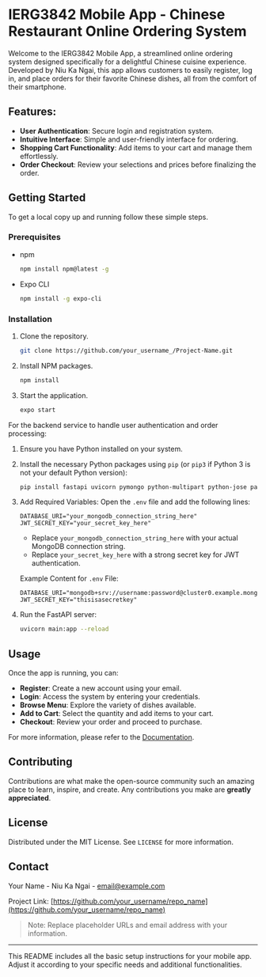 # IERG3842 Mobile App - Chinese Restaurant Online Ordering System

Welcome to the IERG3842 Mobile App, a streamlined online ordering system designed specifically for a delightful Chinese cuisine experience. Developed by Niu Ka Ngai, this app allows customers to easily register, log in, and place orders for their favorite Chinese dishes, all from the comfort of their smartphone.

## Features:

- **User Authentication**: Secure login and registration system.
- **Intuitive Interface**: Simple and user-friendly interface for ordering.
- **Shopping Cart Functionality**: Add items to your cart and manage them effortlessly.
- **Order Checkout**: Review your selections and prices before finalizing the order.

## Getting Started

To get a local copy up and running follow these simple steps.

### Prerequisites

- npm
  ```sh
  npm install npm@latest -g
  ```
- Expo CLI
  ```sh
  npm install -g expo-cli
  ```

### Installation

1. Clone the repository.
   ```sh
   git clone https://github.com/your_username_/Project-Name.git
   ```
2. Install NPM packages.
   ```sh
   npm install
   ```
3. Start the application.
   ```sh
   expo start
   ```

For the backend service to handle user authentication and order processing:

1. Ensure you have Python installed on your system.
2. Install the necessary Python packages using `pip` (or `pip3` if Python 3 is not your default Python version):
   ```sh
   pip install fastapi uvicorn pymongo python-multipart python-jose passlib python-dotenv
   ```
3. Add Required Variables:
   Open the `.env` file and add the following lines:

   ```plaintext
   DATABASE_URI="your_mongodb_connection_string_here"
   JWT_SECRET_KEY="your_secret_key_here"
   ```

   - Replace `your_mongodb_connection_string_here` with your actual MongoDB connection string.
   - Replace `your_secret_key_here` with a strong secret key for JWT authentication.
   
   Example Content for `.env` File:

   ```plaintext
   DATABASE_URI="mongodb+srv://username:password@cluster0.example.mongodb.net/"
   JWT_SECRET_KEY="thisisasecretkey"
   ```
4. Run the FastAPI server:
   ```sh
   uvicorn main:app --reload
   ```

## Usage

Once the app is running, you can:

- **Register**: Create a new account using your email.
- **Login**: Access the system by entering your credentials.
- **Browse Menu**: Explore the variety of dishes available.
- **Add to Cart**: Select the quantity and add items to your cart.
- **Checkout**: Review your order and proceed to purchase.

For more information, please refer to the [Documentation](https://example.com).

## Contributing

Contributions are what make the open-source community such an amazing place to learn, inspire, and create. Any contributions you make are **greatly appreciated**.

## License

Distributed under the MIT License. See `LICENSE` for more information.

## Contact

Your Name - Niu Ka Ngai - email@example.com

Project Link: [https://github.com/your_username/repo_name](https://github.com/your_username/repo_name)

> Note: Replace placeholder URLs and email address with your information.

---

This README includes all the basic setup instructions for your mobile app. Adjust it according to your specific needs and additional functionalities.